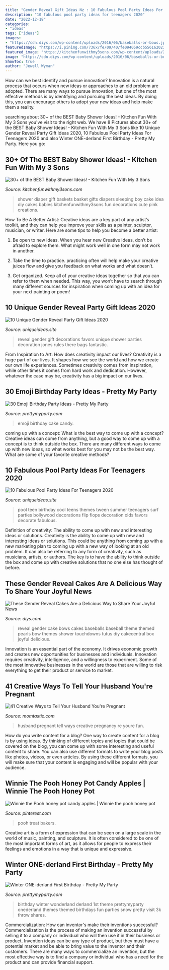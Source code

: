 ```yaml
---
title: "Gender Reveal Gift Ideas Nz : 10 Fabulous Pool Party Ideas For Teenagers 2020"
description: "10 fabulous pool party ideas for teenagers 2020"
date: "2022-12-18"
categories:
- "ideas"
tags: ["ideas"]
images:
- "https://cdn.diys.com/wp-content/uploads/2016/06/baseballs-or-bows.jpg"
featuredImage: "https://i.pinimg.com/736x/fe/09/40/fe094059ccb556162023dbb1bc569bd2.jpg"
featured_image: "https://kitchenfunwithmy3sons.com/wp-content/uploads/2016/06/the-best-baby-shower-ideas-diaper-cakes-food-gifts-26.jpg"
image: "https://cdn.diys.com/wp-content/uploads/2016/06/baseballs-or-bows.jpg"
ShowToc: true
author: "Jewell Wyman"
---
```



How can we best identify and pursue innovation?
Innovation is a natural process that occurs when new ideas or approaches to an old problem are adopted. There are many ways to pursue innovation, but one of the most effective methods is by identifying and pursuing the best ideas. By doing this, you can encourage others to adopt your new ideas and help make them a reality.

	

		
searching about 30+ of the BEST Baby Shower Ideas! - Kitchen Fun With My 3 Sons you've visit to the right web. We have 8 Pictures about 30+ of the BEST Baby Shower Ideas! - Kitchen Fun With My 3 Sons like 10 Unique Gender Reveal Party Gift Ideas 2020, 10 Fabulous Pool Party Ideas For Teenagers 2020 and also Winter ONE-derland First Birthday - Pretty My Party. Here you go:
		
    
## 30+ Of The BEST Baby Shower Ideas! - Kitchen Fun With My 3 Sons

<img loading=lazy src="https://kitchenfunwithmy3sons.com/wp-content/uploads/2016/06/the-best-baby-shower-ideas-diaper-cakes-food-gifts-26.jpg" onerror="this.onerror=null;this.src='https://tse1.mm.bing.net/th?id=OIP.p8vSlVnhsVhj1DLYC4RT9wAAAA&amp;pid=15.1';" alt="30+ of the BEST Baby Shower Ideas! - Kitchen Fun With My 3 Sons">

_Source: kitchenfunwithmy3sons.com_

>shower diaper gift baskets basket gifts diapers sleeping boy cake idea diy cakes babies kitchenfunwithmy3sons fun decorations cute pink creations. 

	

How To Be A Better Artist:
Creative ideas are a key part of any artist’s toolkit, and they can help you improve your skills as a painter, sculptor, musician, or writer. Here are some tips to help you become a better artist:
1. Be open to new ideas. When you hear new Creative Ideas, don’t be afraid to explore them. What might work well in one form may not work in another.

2. Take the time to practice. practicing often will help make your creative juices flow and give you feedback on what works and what doesn’t.

3. Get organized. Keep all of your creative ideas together so that you can refer to them when needed. This way, you won’t have to search through many different sources for inspiration when coming up with an idea for your next painting or poem!

    
## 10 Unique Gender Reveal Party Gift Ideas 2020

<img loading=lazy src="https://www.uniqueideas.site/wp-content/uploads/gender-reveal-party-decorations-ideas-google-search-jones-baby.jpg" onerror="this.onerror=null;this.src='https://tse3.mm.bing.net/th?id=OIP.Yzhjaf3PCpjxVVUJiaL2-gHaFi&amp;pid=15.1';" alt="10 Unique Gender Reveal Party Gift Ideas 2020">

_Source: uniqueideas.site_

>reveal gender gift decorations favors unique shower parties decoration jones rules there bags fantastic. 

	

From Inspiration to Art: How does creativity impact our lives?
Creativity is a huge part of our lives. It shapes how we see the world and how we create our own life experiences. Sometimes creativity comes from inspiration, while other times it comes from hard work and dedication. However, whatever the case may be, creativity has a big impact on our lives.

    
## 30 Emoji Birthday Party Ideas - Pretty My Party

<img loading=lazy src="https://www.prettymyparty.com/wp-content/uploads/2017/07/candy-emoji-birthday-cake-2.jpg" onerror="this.onerror=null;this.src='https://tse4.mm.bing.net/th?id=OIP.9nLVNX_bb9VDyY68oV1paAHaLK&amp;pid=15.1';" alt="30 Emoji Birthday Party Ideas - Pretty My Party">

_Source: prettymyparty.com_

>emoji birthday cake candy. 

	

coming up with a concept: What is the best way to come up with a concept?
Creative ideas can come from anything, but a good way to come up with a concept is to think outside the box. There are many different ways to come up with new ideas, so what works best for you may not be the best way. What are some of your favorite creative methods?

    
## 10 Fabulous Pool Party Ideas For Teenagers 2020

<img loading=lazy src="https://www.uniqueideas.site/wp-content/uploads/pool-party-ideas-for-13-year-olds-cool-themes-home-dragonswatch-1.jpg" onerror="this.onerror=null;this.src='https://tse1.mm.bing.net/th?id=OIP.6n3DfUMurqm5vUcj_6O9XwHaE8&amp;pid=15.1';" alt="10 Fabulous Pool Party Ideas For Teenagers 2020">

_Source: uniqueideas.site_

>pool teen birthday cool teens themes tween summer teenagers surf parties bollywood decorations flip flops decoration olds favors decorate fabulous. 

	

Definition of creativity: The ability to come up with new and interesting ideas or solutions.
Creativity is the ability to come up with new and interesting ideas or solutions. This could be anything from coming up with a new marketing plan to coming up with a new way of looking at an old problem. It can also be referring to any form of creativity, such as musicians, artists, or authors. The key is to have the ability to think outside the box and come up with creative solutions that no one else has thought of before.

    
## These Gender Reveal Cakes Are A Delicious Way To Share Your Joyful News

<img loading=lazy src="https://cdn.diys.com/wp-content/uploads/2016/06/baseballs-or-bows.jpg" onerror="this.onerror=null;this.src='https://tse3.mm.bing.net/th?id=OIP.Jb0anqBMtLs-K2v8D5TUygHaKY&amp;pid=15.1';" alt="These Gender Reveal Cakes Are a Delicious Way to Share Your Joyful News">

_Source: diys.com_

>reveal gender cake bows cakes baseballs baseball theme themed pearls bow themes shower touchdowns tutus diy cakecentral box joyful delicious. 

	

Innovation is an essential part of the economy. It drives economic growth and creates new opportunities for businesses and individuals. Innovation requires creativity, intelligence, and a willingness to experiment. Some of the most innovative businesses in the world are those that are willing to risk everything to get their product or service to market.

    
## 41 Creative Ways To Tell Your Husband You&#039;re Pregnant

<img loading=lazy src="https://cdn2-www.momtastic.com/assets/uploads/2015/08/31_Creative_ways_to_tell_your_husband_you_are_pregnant.jpg" onerror="this.onerror=null;this.src='https://tse3.mm.bing.net/th?id=OIP.NLzKh9nSokF3TE_s-37FfgHaQr&amp;pid=15.1';" alt="41 Creative Ways to Tell Your Husband You&#039;re Pregnant">

_Source: momtastic.com_

>husband pregnant tell ways creative pregnancy re youre fun. 

	

How do you write content for a blog?
One way to create content for a blog is by using ideas. By thinking of different topics and topics that could be covered on the blog, you can come up with some interesting and useful content to share. You can also use different formats to write your blog posts like photos, videos, or even articles. By using these different formats, you will make sure that your content is engaging and will be popular with your audience.

    
## Winnie The Pooh Honey Pot Candy Apples | Winnie The Pooh Honey Pot

<img loading=lazy src="https://i.pinimg.com/736x/fe/09/40/fe094059ccb556162023dbb1bc569bd2.jpg" onerror="this.onerror=null;this.src='https://tse3.mm.bing.net/th?id=OIP.xrT_gylVHobhrdb9n7rz-AHaKX&amp;pid=15.1';" alt="Winnie the Pooh honey pot candy apples | Winnie the pooh honey pot">

_Source: pinterest.com_

>pooh treat bakers. 

	

Creative art is a form of expression that can be seen on a large scale in the world of music, painting, and sculpture. It is often considered to be one of the most important forms of art, as it allows for people to express their feelings and emotions in a way that is unique and expressive.

    
## Winter ONE-derland First Birthday - Pretty My Party

<img loading=lazy src="http://www.prettymyparty.com/wp-content/uploads/2015/03/winter-wonderland-first-birthday-ideas.jpg" onerror="this.onerror=null;this.src='https://tse3.mm.bing.net/th?id=OIP.z6JmYT2V2Q1asUK5dO_AowHaKl&amp;pid=15.1';" alt="Winter ONE-derland First Birthday - Pretty My Party">

_Source: prettymyparty.com_

>birthday winter wonderland derland 1st theme prettymyparty onederland themes themed birthdays fun parties snow pretty visit 3k throw shares. 

	

Commercialization: How can inventor's make their inventions successful?
Commercialization is the process of making an invention successful by selling it to a company or individual who will then use it in their business or product. 
Invention ideas can be any type of product, but they must have a potential market and be able to bring value to the inventor and their customers. There are many ways to commercialize an invention, but the most effective way is to find a company or individual who has a need for the product and can provide financial support.

